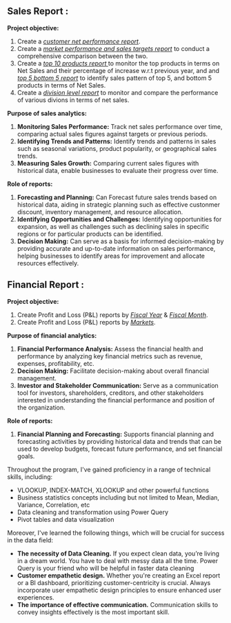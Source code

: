 ## Sales Report :

**Project objective:**

1. Create a _[customer net performance report](https://github.com/rizal-muhammed/Excel-Reports/blob/main/Customer%20Net%20Sales%20Performance.pdf)_.
2. Create a _[market performance and sales targets report](https://github.com/rizal-muhammed/Excel-Reports/blob/main/Market%20Performance%20Vs%20Traget.pdf)_ to conduct a comprehensive comparison between the two.
3. Create a _[top 10 products report ](https://github.com/rizal-muhammed/Excel-Reports/blob/main/Top%2010%20Products.pdf)_ to monitor the top products in terms on Net Sales and their percentage of increase w.r.t previous year, and and _[top 5 bottom 5 report](https://github.com/rizal-muhammed/Excel-Reports/blob/main/Top%205%20Bottom%205%20Products.pdf)_ to identify sales pattern of top 5, and bottom 5 products in terms of Net Sales.
4. Create a _[division level report](https://github.com/rizal-muhammed/Excel-Reports/blob/main/Division%20Level%20Report.pdf)_ to monitor and compare the performance of various divions in terms of net sales.


  
**Purpose of sales analytics:**

1. **Monitoring Sales Performance:** Track net sales performance over time, comparing actual sales figures against targets or previous periods.
2. **Identifying Trends and Patterns:** Identify trends and patterns in sales such as seasonal variations, product popularity, or geographical sales trends.
3. **Measuring Sales Growth:** Comparing current sales figures with historical data, enable businesses to evaluate their progress over time.

  
**Role of reports:**
  1. **Forecasting and Planning:** Can Forecast future sales trends based on historical data, aiding in strategic planning such as effective custonmer discount, inventory management, and resource allocation.
  2. **Identifying Opportunities and Challenges:** Identifying opportunities for expansion, as well as challenges such as declining sales in specific regions or for particular products can be identified.
  3. **Decision Making:** Can serve as a basis for informed decision-making by providing accurate and up-to-date information on sales performance, helping businesses to identify areas for improvement and allocate resources effectively.



## Financial Report :

**Project objective:**

1. Create Profit and Loss (P&L) reports by _[Fiscal Year](https://github.com/rizal-muhammed/Excel-Reports/blob/main/P%20%26%20L%20By%20Fiscal%20Years.pdf)_ & _[Fiscal Month](https://github.com/rizal-muhammed/Excel-Reports/blob/main/P%20%26%20L%20By%20Fiscal%20Months.pdf)_.
2. Create Profit and Loss (P&L) reports by _[Markets](https://github.com/rizal-muhammed/Excel-Reports/blob/main/P%20%26%20L%20for%20Markets.pdf)_.

  
**Purpose of financial analytics:**

1. **Financial Performance Analysis:** Assess the financial health and performance by analyzing key financial metrics such as revenue, expenses, profitability, etc.
2. **Decision Making:** Facilitate decision-making about overall financial management.
3. **Investor and Stakeholder Communication:** Serve as a communication tool for investors, shareholders, creditors, and other stakeholders interested in understanding the financial performance and position of the organization.

  
**Role of reports:**
  1. **Financial Planning and Forecasting:** Supports financial planning and forecasting activities by providing historical data and trends that can be used to develop budgets, forecast future performance, and set financial goals.


Throughout the program, I've gained proficiency in a range of technical skills, including:
- VLOOKUP, INDEX-MATCH, XLOOKUP and other powerful functions
- Business statistics concepts including but not limited to Mean, Median, Variance, Correlation, etc
- Data cleaning and transformation using Power Query
- Pivot tables and data visualization

Moreover, I've learned the following things, which will be crucial for success in the data field:
- **The necessity of Data Cleaning.** If you expect clean data, you’re living in a dream world. You have to deal with messy data all the time. Power Query is your friend who will be helpful in faster data cleaning
- **Customer empathetic design.** Whether you're creating an Excel report or a BI dashboard, prioritizing customer-centricity is crucial. Always incorporate user empathetic design principles to ensure enhanced user experiences.
- **The importance of effective communication.** Communication skills to convey insights effectively is the most important skill.

